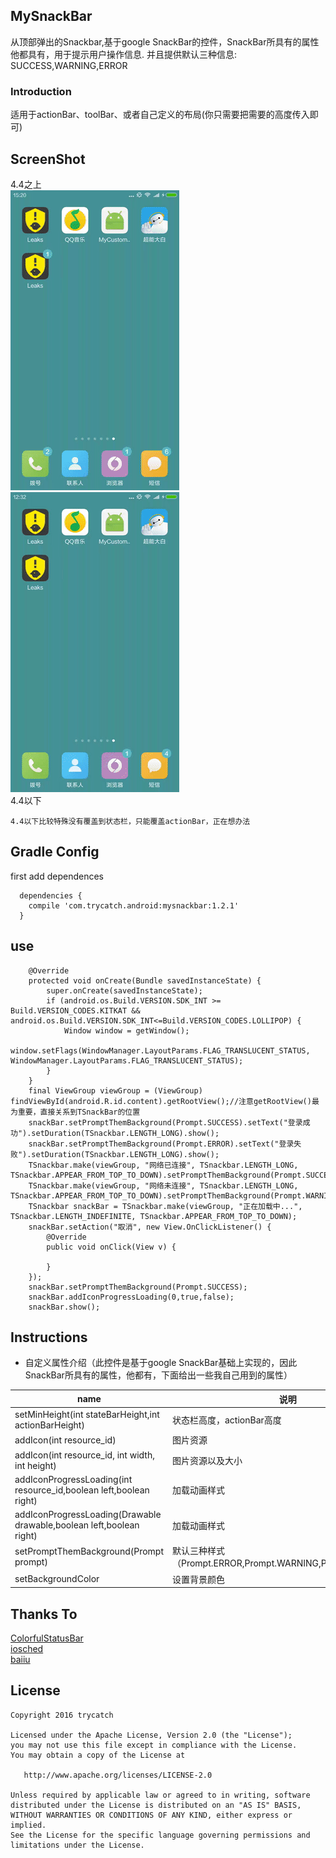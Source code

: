 ## MySnackBar
从顶部弹出的Snackbar,基于google SnackBar的控件，SnackBar所具有的属性他都具有，用于提示用户操作信息.
并且提供默认三种信息: SUCCESS,WARNING,ERROR

### Introduction
适用于actionBar、toolBar、或者自己定义的布局(你只需要把需要的高度传入即可)

## ScreenShot
4.4之上<br>
![TSnackbar](images/gifsss.gif "5.0 sample")
![TSnackbar](images/gif.gif "5.0 sample")
<br>4.4以下<br>
```
4.4以下比较特殊没有覆盖到状态栏，只能覆盖actionBar，正在想办法
```

## Gradle Config
 first add dependences
```
  dependencies {
    compile 'com.trycatch.android:mysnackbar:1.2.1'
  }
```

## use
```
    @Override
    protected void onCreate(Bundle savedInstanceState) {
        super.onCreate(savedInstanceState);
        if (android.os.Build.VERSION.SDK_INT >= Build.VERSION_CODES.KITKAT && android.os.Build.VERSION.SDK_INT<=Build.VERSION_CODES.LOLLIPOP) {
            Window window = getWindow();
            window.setFlags(WindowManager.LayoutParams.FLAG_TRANSLUCENT_STATUS, WindowManager.LayoutParams.FLAG_TRANSLUCENT_STATUS);
        }
    }
    final ViewGroup viewGroup = (ViewGroup) findViewById(android.R.id.content).getRootView();//注意getRootView()最为重要，直接关系到TSnackBar的位置
    snackBar.setPromptThemBackground(Prompt.SUCCESS).setText("登录成功").setDuration(TSnackbar.LENGTH_LONG).show();
    snackBar.setPromptThemBackground(Prompt.ERROR).setText("登录失败").setDuration(TSnackbar.LENGTH_LONG).show();
    TSnackbar.make(viewGroup, "网络已连接", TSnackbar.LENGTH_LONG, TSnackbar.APPEAR_FROM_TOP_TO_DOWN).setPromptThemBackground(Prompt.SUCCESS).show();
    TSnackbar.make(viewGroup, "网络未连接", TSnackbar.LENGTH_LONG, TSnackbar.APPEAR_FROM_TOP_TO_DOWN).setPromptThemBackground(Prompt.WARNING).show();
    TSnackbar snackBar = TSnackbar.make(viewGroup, "正在加载中...", TSnackbar.LENGTH_INDEFINITE, TSnackbar.APPEAR_FROM_TOP_TO_DOWN);
    snackBar.setAction("取消", new View.OnClickListener() {
        @Override
        public void onClick(View v) {

        }
    });
    snackBar.setPromptThemBackground(Prompt.SUCCESS);
    snackBar.addIconProgressLoading(0,true,false);
    snackBar.show();
```
## Instructions

* 自定义属性介绍（此控件是基于google SnackBar基础上实现的，因此SnackBar所具有的属性，他都有，下面给出一些我自己用到的属性）

name | 说明
-----|------
setMinHeight(int stateBarHeight,int actionBarHeight)| 状态栏高度，actionBar高度
addIcon(int resource_id)        |     图片资源
addIcon(int resource_id, int width, int height)    |图片资源以及大小
addIconProgressLoading(int resource_id,boolean left,boolean right)   | 加载动画样式
addIconProgressLoading(Drawable drawable,boolean left,boolean right)    | 加载动画样式
setPromptThemBackground(Prompt prompt)    | 默认三种样式（Prompt.ERROR,Prompt.WARNING,Prompt.SUCCESS）
setBackgroundColor    |  设置背景颜色

## Thanks To
<a href="https://github.com/hongyangAndroid/ColorfulStatusBar" target="_blank">ColorfulStatusBar</a>
<br>
<a href="https://github.com/google/iosched" target="_blank">iosched</a>
<br>
<a href="https://github.com/baiiu/TSnackbar">baiiu</a>

## License

```
Copyright 2016 trycatch

Licensed under the Apache License, Version 2.0 (the "License");
you may not use this file except in compliance with the License.
You may obtain a copy of the License at

   http://www.apache.org/licenses/LICENSE-2.0

Unless required by applicable law or agreed to in writing, software
distributed under the License is distributed on an "AS IS" BASIS,
WITHOUT WARRANTIES OR CONDITIONS OF ANY KIND, either express or implied.
See the License for the specific language governing permissions and
limitations under the License.
```